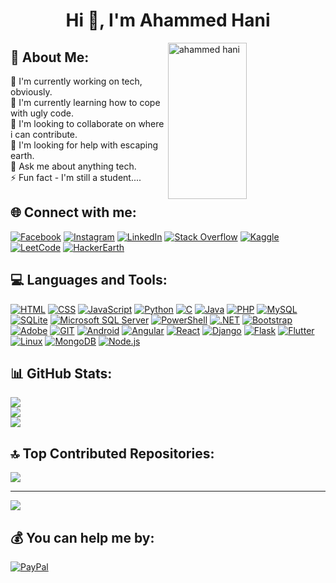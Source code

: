 <h1 align="center">Hi 👋, I'm Ahammed Hani</h1>

<p><img align="right" src="https://github.com/Adam-pw/Adam-pw/blob/main/animation_500_kxa883sd.gif" alt="ahammed hani" height="250" width="50%" /></p>

## 💫 About Me:
🔭 I'm currently working on tech, obviously.<br>
🌱 I'm currently learning how to cope with ugly code.<br>
👯 I'm looking to collaborate on where i can contribute.<br>
🤝 I'm looking for help with escaping earth.<br>
💬 Ask me about anything tech.<br>
⚡ Fun fact - I'm still a student....





## 🌐 Connect with me:
[![Facebook](https://img.shields.io/badge/Facebook-%231877F2.svg?logo=Facebook&logoColor=white)](https://m.facebook.com/ahammedhani1/) [![Instagram](https://img.shields.io/badge/Instagram-%23E4405F.svg?logo=Instagram&logoColor=white)](https://www.instagram.com/ahammedhani/) [![LinkedIn](https://img.shields.io/badge/LinkedIn-%230077B5.svg?logo=LinkedIn&logoColor=white)](https://linkedin.com/in/ahammedhani/) [![Stack Overflow](https://img.shields.io/badge/Stack%20Overflow-%23FE7A16.svg?logo=Stack%20Overflow&logoColor=white)](https://stackoverflow.com/users/19871190/ahammed-hani) [![Kaggle](https://img.shields.io/badge/Kaggle-%2320BEFF.svg?logo=Kaggle&logoColor=white)](https://www.kaggle.com/ahammedhani) [![LeetCode](https://img.shields.io/badge/LeetCode-%23FFA116.svg?logo=LeetCode&logoColor=white)](https://leetcode.com/ahammedhani/) [![HackerEarth](https://img.shields.io/badge/HackerEarth-%232C3454.svg?logo=HackerEarth&logoColor=white)](https://www.hackerearth.com/@haniahammed7)




## 💻 Languages and Tools:
[![HTML](https://img.shields.io/badge/HTML-%23E34F26.svg?style=flat-square&logo=html5&logoColor=white)](https://developer.mozilla.org/en-US/docs/Web/HTML)
[![CSS](https://img.shields.io/badge/CSS-%231572B6.svg?style=flat-square&logo=css3&logoColor=white)](https://www.w3.org/Style/CSS/Overview.en.html)
[![JavaScript](https://img.shields.io/badge/javascript-%23323330.svg?style=flat-square&logo=javascript&logoColor=%23F7DF1E)](https://developer.mozilla.org/en-US/docs/Web/JavaScript)
[![Python](https://img.shields.io/badge/python-3670A0?style=flat-square&logo=python&logoColor=ffdd54)](https://www.python.org/)
[![C](https://img.shields.io/badge/C-%23A8B9CC.svg?style=flat-square&logo=c&logoColor=white)](https://en.wikipedia.org/wiki/C_(programming_language))
[![Java](https://img.shields.io/badge/java-%23ED8B00.svg?style=flat-square&logo=openjdk&logoColor=white)](https://www.java.com/)
[![PHP](https://img.shields.io/badge/php-%23777BB4.svg?style=flat-square&logo=php&logoColor=white)](https://www.php.net/)
[![MySQL](https://img.shields.io/badge/mysql-%2300000f.svg?style=flat-square&logo=mysql&logoColor=white)](https://www.mysql.com/)
[![SQLite](https://img.shields.io/badge/sqlite-%2307405e.svg?style=flat-square&logo=sqlite&logoColor=white)](https://www.sqlite.org/)
[![Microsoft SQL Server](https://img.shields.io/badge/Microsoft%20SQL%20Server-CC2927?style=flat-square&logo=microsoft%20sql%20server&logoColor=white)](https://www.microsoft.com/en-us/sql-server)
[![PowerShell](https://img.shields.io/badge/PowerShell-%235391FE.svg?style=flat-square&logo=powershell&logoColor=white)](https://docs.microsoft.com/en-us/powershell/)
[![.NET](https://img.shields.io/badge/.NET-5C2D91?style=flat-square&logo=.net&logoColor=white)](https://dotnet.microsoft.com/)
[![Bootstrap](https://img.shields.io/badge/bootstrap-%238511FA.svg?style=flat-square&logo=bootstrap&logoColor=white)](https://getbootstrap.com/)
[![Adobe](https://img.shields.io/badge/adobe-%23FF0000.svg?style=flat-square&logo=adobe&logoColor=white)](https://www.adobe.com/)
[![GIT](https://img.shields.io/badge/Git-fc6d26?style=flat-square&logo=git&logoColor=white)](https://git-scm.com/)
[![Android](https://img.shields.io/badge/Android-%233DDC84.svg?style=flat-square&logo=android&logoColor=white)](https://developer.android.com/)
[![Angular](https://img.shields.io/badge/Angular-%23DD0031.svg?style=flat-square&logo=angular&logoColor=white)](https://angular.io/)
[![React](https://img.shields.io/badge/React-%2361DAFB.svg?style=flat-square&logo=react&logoColor=white)](https://reactjs.org/)
[![Django](https://img.shields.io/badge/Django-%23092E20.svg?style=flat-square&logo=django&logoColor=white)](https://www.djangoproject.com/)
[![Flask](https://img.shields.io/badge/Flask-%23000000.svg?style=flat-square&logo=flask&logoColor=white)](https://flask.palletsprojects.com/)
[![Flutter](https://img.shields.io/badge/Flutter-%2302569B.svg?style=flat-square&logo=flutter&logoColor=white)](https://flutter.dev/)
[![Linux](https://img.shields.io/badge/Linux-%23FCC624.svg?style=flat-square&logo=linux&logoColor=white)](https://www.linux.org/)
[![MongoDB](https://img.shields.io/badge/MongoDB-%2347A248.svg?style=flat-square&logo=mongodb&logoColor=white)](https://www.mongodb.com/)
[![Node.js](https://img.shields.io/badge/Node.js-%23339933.svg?style=flat-square&logo=node.js&logoColor=white)](https://nodejs.org/)





## 📊 GitHub Stats:
![](https://github-readme-stats.vercel.app/api?username=ahammedhani&theme=dracula&hide_border=false&include_all_commits=false&count_private=true)<br/>
![](https://github-readme-streak-stats.herokuapp.com/?user=ahammedhani&theme=dracula&hide_border=false)<br/>
![](https://github-readme-stats.vercel.app/api/top-langs/?username=ahammedhani&theme=dracula&hide_border=false&include_all_commits=false&count_private=true&layout=compact)

## 🔝 Top Contributed Repositories:
![](https://github-contributor-stats.vercel.app/api?username=ahammedhani&limit=5&theme=dracula&combine_all_yearly_contributions=true)

----
[![](https://visitcount.itsvg.in/api?id=ahammedhani&icon=7&color=4)](https://visitcount.itsvg.in)

  ## 💰 You can help me by:
  [![PayPal](https://img.shields.io/badge/PayPal-00457C?style=for-the-badge&logo=paypal&logoColor=white)](https://paypal.me/ahammedhani) 

  
<!-- Proudly created with GPRM ( https://gprm.itsvg.in ) -->
